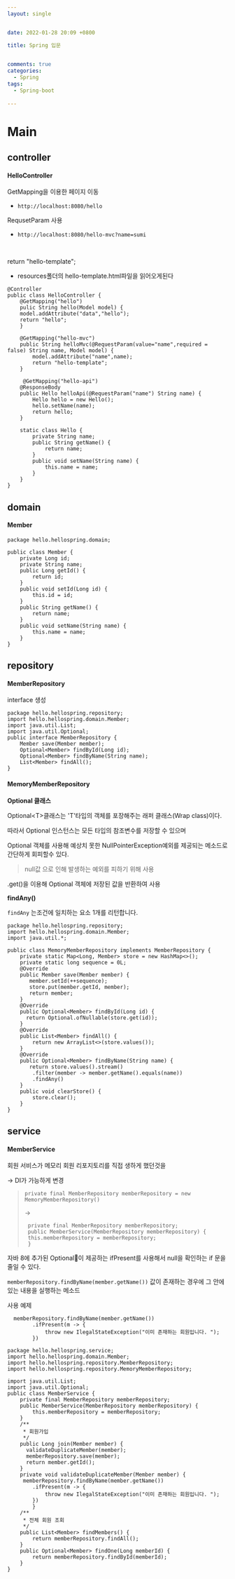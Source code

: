 ```yaml
---
layout: single


date: 2022-01-28 20:09 +0800

title: Spring 입문

  
comments: true
categories: 
  - Spring 
tags: 
  - Spring-boot
  
---
```






# Main

## controller

#### HelloController

GetMapping을 이용한 페이지 이동

- `http://localhost:8080/hello`



RequsetParam 사용

- `http://localhost:8080/hello-mvc?name=sumi`

​	

return "hello-template";

- resources폴더의 hello-template.html파일을 읽어오게된다



```
@Controller
public class HelloController {
	@GetMapping("hello")
	pulic String hello(Model model) {
	model.addAttribute("data","hello");
	return "hello";
	}
	
	@GetMapping("hello-mvc") 
	public String helloMvc(@RequestParam(value="name",required = false) String name, Model model) {
		model.addAttribute("name",name);
		return "hello-template";
	}
	
	 @GetMapping("hello-api")
    @ResponseBody
    public Hello helloApi(@RequestParam("name") String name) {
        Hello hello = new Hello();
        hello.setName(name);
        return hello;
    }
    
    static class Hello {
        private String name;
        public String getName() {
            return name;
        }
        public void setName(String name) {
            this.name = name;
        }
    }
}

```



## domain

#### Member

```
package hello.hellospring.domain;

public class Member {
    private Long id;
    private String name;
    public Long getId() {
        return id;
    }
    public void setId(Long id) {
        this.id = id;
    }
    public String getName() {
        return name;
    }
    public void setName(String name) {
        this.name = name;
    }
}

```



## repository

#### MemberRepository

interface 생성

```
package hello.hellospring.repository;
import hello.hellospring.domain.Member;
import java.util.List;
import java.util.Optional;
public interface MemberRepository {
    Member save(Member member);
    Optional<Member> findById(Long id);
    Optional<Member> findByName(String name);
    List<Member> findAll();
}
```



#### MemoryMemberRepository



**Optional 클래스**

Optional\<T>클래스는 'T'타입의 객체를 포장해주는 래퍼 클래스(Wrap class)이다. 

따라서 Optional 인스턴스는 모든 타입의 참조변수를 저장할 수 있으며

Optional 객체를 사용해 예상치 못한 NullPointerException예외를 제공되는 메소드로 간단하게 회피할수 있다.



>  null값 으로 인해 발생하는 예외를 피하기 위해 사용

.get()을 이용해 Optional 객체에 저장된 값을 반환하여 사용



**findAny()**

`findAny` 는조건에 일치하는 요소 1개를 리턴합니다.



```
package hello.hellospring.repository;
import hello.hellospring.domain.Member;
import java.util.*;

public class MemoryMemberRepository implements MemberRepository {
    private static Map<Long, Member> store = new HashMap<>();
    private static long sequence = 0L;
    @Override
    public Member save(Member member) {
       member.setId(++sequence);
       store.put(member.getId, member);
       return member;
    }
    @Override
    public Optional<Member> findById(Long id) {
      return Optional.ofNullable(store.get(id));
    }
    @Override
    public List<Member> findAll() {
        return new ArrayList<>(store.values());
    }
    @Override
    public Optional<Member> findByName(String name) {
       return store.values().stream()
       	.filter(member -> member.getName().equals(name))
       	.findAny()
    }
    public void clearStore() {
        store.clear();
    }
}
```



## service

#### MemberService

회원 서비스가 메모리 회원 리포지토리를 직접 생하게 했던것을 

-> DI가 가능하게 변경

> 
>
> ```
> private final MemberRepository memberRepository = new MemoryMemberRepository()
> ```
>
> ->
>
> ```
>  private final MemberRepository memberRepository;
>  public MemberService(MemberRepository memberRepository) {
>  this.memberRepository = memberRepository;
>  }
> ```
>
> 



자바 8에 추가된 Optional이 제공하는 ifPresent를 사용해서 null을 확인하는 if 문을 줄일 수 있다.

`memberRepository.findByName(member.getName())` 값이 존재하는 경우에 그 안에 있는 내용을 실행하는 메소드

사용 예제

```
  memberRepository.findByName(member.getName())
     	.ifPresent(m -> {
     		throw new IlegalStateException("이미 존재하는 회원입니다. ");
     	})
```



```
package hello.hellospring.service;
import hello.hellospring.domain.Member;
import hello.hellospring.repository.MemberRepository;
import hello.hellospring.repository.MemoryMemberRepository;

import java.util.List;
import java.util.Optional;
public class MemberService {
    private final MemberRepository memberRepository;
    public MemberService(MemberRepository memberRepository) {
        this.memberRepository = memberRepository;
    }
    /**
     * 회원가입
     */
    public Long join(Member member) {
      validateDuplicateMember(member);
      memberRepository.save(member);
      return member.getId();
    }
    private void validateDuplicateMember(Member member) {
     memberRepository.findByName(member.getName())
     	.ifPresent(m -> {
     		throw new IlegalStateException("이미 존재하는 회원입니다. ");
     	})
        }
    /**
     * 전체 회원 조회
     */
    public List<Member> findMembers() {
        return memberRepository.findAll();
    }
    public Optional<Member> findOne(Long memberId) {
        return memberRepository.findById(memberId);
    }
}
```

